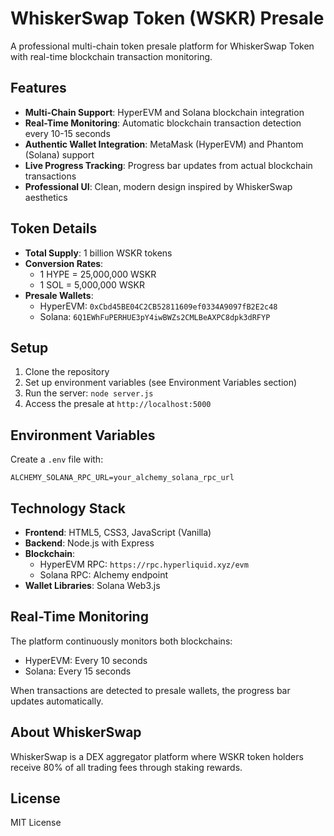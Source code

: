 # WhiskerSwap Token (WSKR) Presale

A professional multi-chain token presale platform for WhiskerSwap Token with real-time blockchain transaction monitoring.

## Features

- **Multi-Chain Support**: HyperEVM and Solana blockchain integration
- **Real-Time Monitoring**: Automatic blockchain transaction detection every 10-15 seconds
- **Authentic Wallet Integration**: MetaMask (HyperEVM) and Phantom (Solana) support
- **Live Progress Tracking**: Progress bar updates from actual blockchain transactions
- **Professional UI**: Clean, modern design inspired by WhiskerSwap aesthetics

## Token Details

- **Total Supply**: 1 billion WSKR tokens
- **Conversion Rates**: 
  - 1 HYPE = 25,000,000 WSKR
  - 1 SOL = 5,000,000 WSKR
- **Presale Wallets**:
  - HyperEVM: `0xCbd45BE04C2CB52811609ef0334A9097fB2E2c48`
  - Solana: `6Q1EWhFuPERHUE3pY4iwBWZs2CMLBeAXPC8dpk3dRFYP`

## Setup

1. Clone the repository
2. Set up environment variables (see Environment Variables section)
3. Run the server: `node server.js`
4. Access the presale at `http://localhost:5000`

## Environment Variables

Create a `.env` file with:

```
ALCHEMY_SOLANA_RPC_URL=your_alchemy_solana_rpc_url
```

## Technology Stack

- **Frontend**: HTML5, CSS3, JavaScript (Vanilla)
- **Backend**: Node.js with Express
- **Blockchain**: 
  - HyperEVM RPC: `https://rpc.hyperliquid.xyz/evm`
  - Solana RPC: Alchemy endpoint
- **Wallet Libraries**: Solana Web3.js

## Real-Time Monitoring

The platform continuously monitors both blockchains:
- HyperEVM: Every 10 seconds
- Solana: Every 15 seconds

When transactions are detected to presale wallets, the progress bar updates automatically.

## About WhiskerSwap

WhiskerSwap is a DEX aggregator platform where WSKR token holders receive 80% of all trading fees through staking rewards.

## License

MIT License